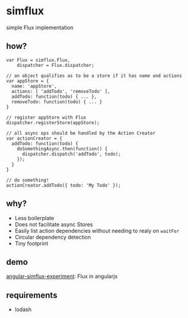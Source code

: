 simflux
=======

simple Flux implementation


how?
----

    var Flux = simflux.Flux,
        dispatcher = Flux.dispatcher;

    // an object qualifies as to be a store if it has name and actions
    var appStore = {
      name: 'appStore',
      actions: [ 'addTodo', 'removeTodo' ],
      addTodo: function(todo) { ... },
      removeTodo: function(todo) { ... }
    }
    
    // register appStore with Flux
    dispatcher.registerStore(appStore);
    
    // all async ops should be handled by the Action Creator
    var actionCreator = {
      addTodo: function(todo) {
        doSomethingAsync.then(function() {
          dispatcher.dispatch('addTodo', todo);
        });
      }
    }
    
    // do something!
    actionCreator.addTodo({ todo: 'My Todo' });


why?
----

- Less boilerplate
- Does not facilitate async Stores
- Easily list action dependencies without needing to realy on `waitFor`
- Circular dependency detection
- Tiny footprint


demo
----

[angular-simflux-experiment](https://github.com/gilbox/angular-simflux-experiment): Flux in angularjs


requirements
------------

- lodash

